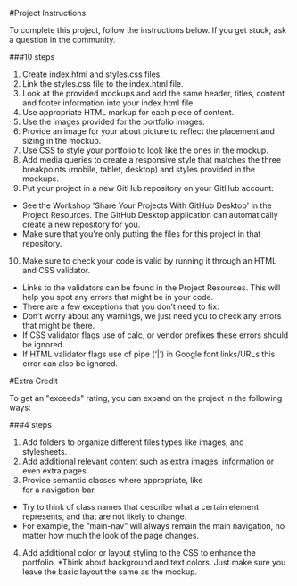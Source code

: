 #Project Instructions

To complete this project, follow the instructions below. If you get stuck, ask a question in the community.

###10 steps

1. Create index.html and styles.css files.
2. Link the styles.css file to the index.html file.
3. Look at the provided mockups and add the same header, titles, content and footer information into your index.html file.
4. Use appropriate HTML markup for each piece of content.
5. Use the images provided for the portfolio images.
6. Provide an image for your about picture to reflect the placement and sizing in the mockup.
7. Use CSS to style your portfolio to look like the ones in the mockup.
8. Add media queries to create a responsive style that matches the three breakpoints (mobile, tablet, desktop) and styles provided in the mockups.
9. Put your project in a new GitHub repository on your GitHub account:
 * See the Workshop 'Share Your Projects With GitHub Desktop' in the Project Resources. The GitHub Desktop application can automatically create a new repository for you.
 * Make sure that you're only putting the files for this project in that repository.
10. Make sure to check your code is valid by running it through an HTML and CSS validator.
 * Links to the validators can be found in the Project Resources. This will help you spot any errors that might be in your code.
 * There are a few exceptions that you don’t need to fix:
  * Don’t worry about any warnings, we just need you to check any errors that might be there.
  * If CSS validator flags use of calc, or vendor prefixes these errors should be ignored.
  * If HTML validator flags use of pipe (‘|’) in Google font links/URLs this error can also be ignored.

#Extra Credit

To get an "exceeds" rating, you can expand on the project in the following ways:

###4 steps
1. Add folders to organize different files types like images, and stylesheets.
2. Add additional relevant content such as extra images, information or even extra pages.
3. Provide semantic classes where appropriate, like <nav> for a navigation bar.
 * Try to think of class names that describe what a certain element represents, and that are not likely to change.
 * For example, the “main-nav” will always remain the main navigation, no matter how much the look of the page changes.
4. Add additional color or layout styling to the CSS to enhance the portfolio.
 *Think about background and text colors. Just make sure you leave the basic layout the same as the mockup.
